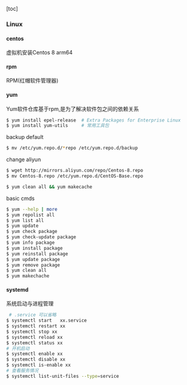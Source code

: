 [toc]

### Linux

#### centos

虚拟机安装Centos 8 arm64

#### rpm

RPM(红帽软件管理器)

#### yum

Yum软件仓库基于rpm,是为了解决软件包之间的依赖关系

~~~bash
$ yum install epel-release  # Extra Packages for Enterprise Linux
$ yum install yum-utils	 	# 常用工具包
~~~

backup default

~~~bash
$ mv /etc/yum.repo.d/*repo /etc/yum.repo.d/backup
~~~

change aliyun

~~~bash
$ wget http://mirrors.aliyun.com/repo/Centos-8.repo
$ mv Centos-8.repo /etc/yum.repo.d/CentOS-Base.repo

$ yum clean all && yum makecache
~~~

basic cmds

~~~bash
$ yum --help | more
$ yum repolist all
$ yum list all
$ yum update
$ yum check package
$ yum check-update package
$ yum info package
$ yum install package
$ yum reinstall package
$ yum update package
$ yum remove package
$ yum clean all
$ yum makechache
~~~

#### systemd

系统启动与进程管理

~~~bash
 # .service 可以省略
$ systemctl start	xx.service 	
$ systemctl restart xx
$ systemctl stop xx
$ systemctl reload xx
$ systemctl status xx
# 开机启动
$ systemctl enable xx 		 
$ systemctl disable xx
$ systemctl is-enable xx
# 查看服务情况
$ systemctl list-unit-files --type=service 
~~~
